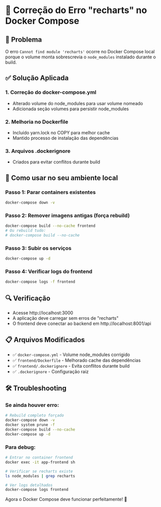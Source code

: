 # 🔧 Correção do Erro "recharts" no Docker Compose

## 🚨 Problema
O erro `Cannot find module 'recharts'` ocorre no Docker Compose local porque o volume monta sobrescrevia o `node_modules` instalado durante o build.

## ✅ Solução Aplicada

### 1. Correção do docker-compose.yml
- Alterado volume do node_modules para usar volume nomeado
- Adicionada seção volumes para persistir node_modules

### 2. Melhoria no Dockerfile
- Incluído yarn.lock no COPY para melhor cache
- Mantido processo de instalação das dependências

### 3. Arquivos .dockerignore
- Criados para evitar conflitos durante build

## 🚀 Como usar no seu ambiente local

### Passo 1: Parar containers existentes
```bash
docker-compose down -v
```

### Passo 2: Remover imagens antigas (força rebuild)
```bash
docker-compose build --no-cache frontend
# Ou rebuild tudo:
# docker-compose build --no-cache
```

### Passo 3: Subir os serviços
```bash
docker-compose up -d
```

### Passo 4: Verificar logs do frontend
```bash
docker-compose logs -f frontend
```

## 🔍 Verificação
- Acesse http://localhost:3000
- A aplicação deve carregar sem erros de "recharts"
- O frontend deve conectar ao backend em http://localhost:8001/api

## 📋 Arquivos Modificados
- ✅ `docker-compose.yml` - Volume node_modules corrigido
- ✅ `frontend/Dockerfile` - Melhorado cache das dependências  
- ✅ `frontend/.dockerignore` - Evita conflitos durante build
- ✅ `.dockerignore` - Configuração raiz

## 🛠️ Troubleshooting

### Se ainda houver erro:
```bash
# Rebuild completo forçado
docker-compose down -v
docker system prune -f
docker-compose build --no-cache
docker-compose up -d
```

### Para debug:
```bash
# Entrar no container frontend
docker exec -it app-frontend sh

# Verificar se recharts existe
ls node_modules | grep recharts

# Ver logs detalhados
docker-compose logs frontend
```

Agora o Docker Compose deve funcionar perfeitamente! 🎉